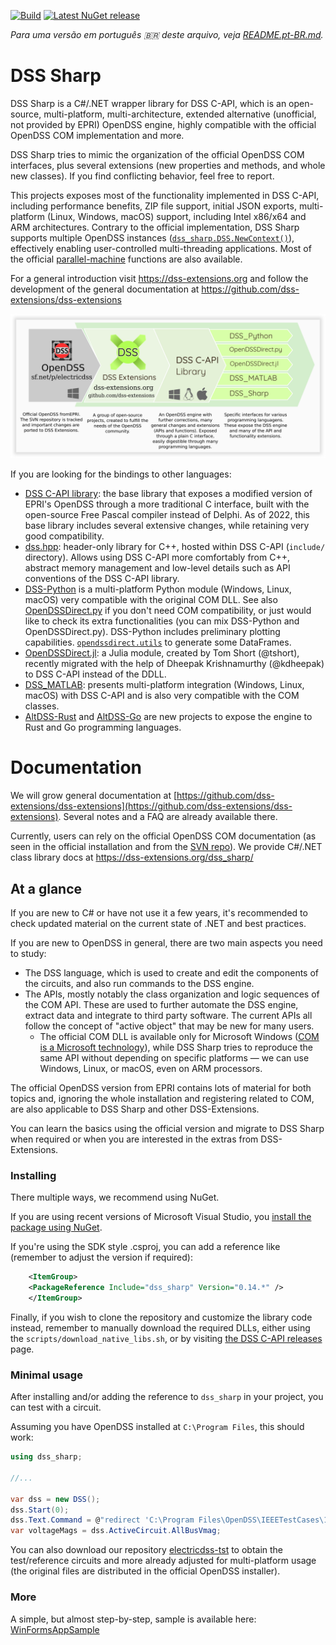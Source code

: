 [![Build](https://github.com/dss-extensions/dss_sharp/actions/workflows/dotnet.yml/badge.svg)](https://github.com/dss-extensions/dss_sharp/actions/workflows/dotnet.yml)
[![Latest NuGet release](https://img.shields.io/nuget/v/dss_sharp?label=NuGet+release&cacheSeconds=3600)](https://www.nuget.org/packages/dss_sharp/)

*Para uma versão em português 🇧🇷 deste arquivo, veja [README.pt-BR.md](https://github.com/dss-extensions/dss_sharp/blob/master/README.pt-BR.md).*

# DSS Sharp

DSS Sharp is a C#/.NET wrapper library for DSS C-API, which is an open-source, multi-platform, multi-architecture, extended alternative (unofficial, not provided by EPRI) OpenDSS engine, highly compatible with the official OpenDSS COM implementation and more.

DSS Sharp tries to mimic the organization of the official OpenDSS COM interfaces, plus several extensions (new properties and methods, and whole new classes). If you find conflicting behavior, feel free to report.

This projects exposes most of the functionality implemented in DSS C-API, including performance benefits, ZIP file support, initial JSON exports, multi-platform (Linux, Windows, macOS) support, including Intel x86/x64 and ARM architectures. Contrary to the official implementation, DSS Sharp supports multiple OpenDSS instances ([`dss_sharp.DSS.NewContext()`](https://dss-extensions.org/dss_sharp/html/d0e4d400-3bd9-1244-3cac-8f1234cbad9f.htm)), effectively enabling user-controlled multi-threading applications. Most of the official [parallel-machine](https://dss-extensions.org/dss_sharp/html/f3440753-3e74-bdb2-81c6-9052f8742d7e.htm) functions are also available.

For a general introduction visit https://dss-extensions.org and follow the development of the general documentation at https://github.com/dss-extensions/dss-extensions

<p align="center">
    <img alt="Overview of related repositories" src="https://raw.githubusercontent.com/dss-extensions/dss_capi/master/docs/images/repomap.png" width=600>
</p>

If you are looking for the bindings to other languages:

- [DSS C-API library](http://github.com/dss-extensions/dss_capi/): the base library that exposes a modified version of EPRI's OpenDSS through a more traditional C interface, built with the open-source Free Pascal compiler instead of Delphi. As of 2022, this base library includes several extensive changes, while retaining very good compatibility.
- [dss.hpp](https://dss-extensions.org/dss_capi/): header-only library for C++, hosted within DSS C-API (`include/` directory). Allows using DSS C-API more comfortably from C++, abstract memory management and low-level details such as API conventions of the DSS C-API library.
- [DSS-Python](http://github.com/dss-extensions/dss_python/) is a multi-platform Python module (Windows, Linux, macOS) very compatible with the original COM DLL. See also [OpenDSSDirect.py](http://github.com/dss-extensions/OpenDSSDirect.py/) if you don't need COM compatibility, or just would like to check its extra functionalities (you can mix DSS-Python and OpenDSSDirect.py). DSS-Python includes preliminary plotting capabilities.
[`opendssdirect.utils`](https://dss-extensions.org/OpenDSSDirect.py/opendssdirect.html#module-opendssdirect.utils) to generate some DataFrames.
- [OpenDSSDirect.jl](http://github.com/dss-extensions/OpenDSSDirect.jl/): a Julia module, created by Tom Short (@tshort), recently migrated with the help of Dheepak Krishnamurthy (@kdheepak) to DSS C-API instead of the DDLL.
- [DSS_MATLAB](http://github.com/dss-extensions/dss_matlab/): presents multi-platform integration (Windows, Linux, macOS) with DSS C-API and is also very compatible with the COM classes.
- [AltDSS-Rust](https://github.com/dss-extensions/AltDSS-Rust) and [AltDSS-Go](https://github.com/dss-extensions/AltDSS-Go) are new projects to expose the engine to Rust and Go programming languages.

# Documentation

We will grow general documentation at [https://github.com/dss-extensions/dss-extensions](https://github.com/dss-extensions/dss-extensions). Several notes and a FAQ are already available there.

Currently, users can rely on the official OpenDSS COM documentation (as seen in the official installation and from the [SVN repo](https://sourceforge.net/p/electricdss/code/HEAD/tree/trunk/Version8/Distrib/Doc/)). We provide C#/.NET class library docs at https://dss-extensions.org/dss_sharp/

## At a glance

If you are new to C# or have not use it a few years, it's recommended to check updated material on the current state of .NET and best practices.

If you are new to OpenDSS in general, there are two main aspects you need to study:

- The DSS language, which is used to create and edit the components of the circuits, and also run commands to the DSS engine.
- The APIs, mostly notably the class organization and logic sequences of the COM API. These are used to further automate the DSS engine, extract data and integrate to third party software. The current APIs all follow the concept of "active object" that may be new for many users.
    - The official COM DLL is available only for Microsoft Windows ([COM is a Microsoft technology](https://en.wikipedia.org/wiki/Component_Object_Model)), while DSS Sharp tries to reproduce the same API without depending on specific platforms — we can use Windows, Linux, or macOS, even on ARM processors.

The official OpenDSS version from EPRI contains lots of material for both topics and, ignoring the whole installation and registering related to COM, are also applicable to DSS Sharp and other DSS-Extensions.

You can learn the basics using the official version and migrate to DSS Sharp when required or when you are interested in the extras from DSS-Extensions.

### Installing

There multiple ways, we recommend using NuGet.

If you are using recent versions of Microsoft Visual Studio, you [install the package using NuGet](https://www.nuget.org/packages/dss_sharp/). 

If you're using the SDK style .csproj, you can add a reference like (remember to adjust the version if required):

```xml
    <ItemGroup>
    <PackageReference Include="dss_sharp" Version="0.14.*" />
    </ItemGroup>
```

Finally, if you wish to clone the repository and customize the library code instead, remember to manually download the required DLLs, either using the `scripts/download_native_libs.sh`, or by visiting [the DSS C-API releases](https://github.com/dss-extensions/dss_capi/releases) page.

### Minimal usage

After installing and/or adding the reference to `dss_sharp` in your project, you can test with a circuit.

Assuming you have OpenDSS installed at `C:\Program Files`, this should work:

```cs
using dss_sharp;

//...

var dss = new DSS();
dss.Start(0);
dss.Text.Command = @"redirect 'C:\Program Files\OpenDSS\IEEETestCases\13Bus\IEEE13Nodeckt.dss'";
var voltageMags = dss.ActiveCircuit.AllBusVmag;
```

You can also download our repository [electricdss-tst](https://github.com/dss-extensions/electricdss-tst) to obtain the test/reference circuits and more already adjusted for multi-platform usage (the original files are distributed in the official OpenDSS installer).

### More

A simple, but almost step-by-step, sample is available here: [WinFormsAppSample](https://github.com/dss-extensions/dss_sharp/tree/master/examples/WinFormsAppSample)